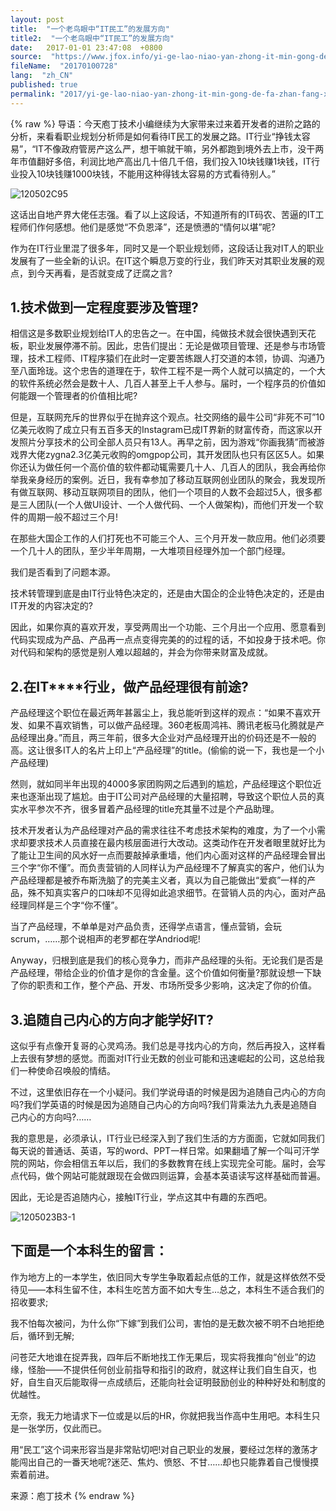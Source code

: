 ```yaml
---
layout: post
title:  "一个老鸟眼中“IT民工”的发展方向"
title2:  "一个老鸟眼中“IT民工”的发展方向"
date:   2017-01-01 23:47:08  +0800
source:  "https://www.jfox.info/yi-ge-lao-niao-yan-zhong-it-min-gong-de-fa-zhan-fang-xiang.html"
fileName:  "20170100728"
lang:  "zh_CN"
published: true
permalink: "2017/yi-ge-lao-niao-yan-zhong-it-min-gong-de-fa-zhan-fang-xiang.html"
---
```

{% raw %}
导语：今天庖丁技术小编继续为大家带来过来着开发者的进阶之路的分析，来看看职业规划分析师是如何看待IT民工的发展之路。IT行业“挣钱太容易”，“IT不像政府管房产这么严，想干嘛就干嘛，另外都跑到境外去上市，没干两年市值翻好多倍，利润比地产高出几十倍几千倍，我们投入10块钱赚1块钱，IT行业投入10块钱赚1000块钱，不能用这种得钱太容易的方式看待别人。”

![120502C95](11aec49.jpg)

这话出自地产界大佬任志强。看了以上这段话，不知道所有的IT码农、苦逼的IT工程师们作何感想。他们是感觉“不负恩泽”，还是愤懑的“情何以堪”呢?

作为在IT行业里混了很多年，同时又是一个职业规划师，这段话让我对IT人的职业发展有了一些全新的认识。在IT这个瞬息万变的行业，我们昨天对其职业发展的观点，到今天再看，是否就变成了迂腐之言?

## **1.技术做到一定程度要涉及管理?**

相信这是多数职业规划给IT人的忠告之一。在中国，纯做技术就会很快遇到天花板，职业发展停滞不前。因此，忠告们提出：无论是做项目管理、还是参与市场管理，技术工程师、IT程序猿们在此时一定要苦练跟人打交道的本领，协调、沟通乃至八面玲珑。这个忠告的道理在于，软件工程不是一两个人就可以搞定的，一个大的软件系统必然会是数十人、几百人甚至上千人参与。届时，一个程序员的价值如何能跟一个管理者的价值相比呢?

但是，互联网充斥的世界似乎在抛弃这个观点。社交网络的最牛公司“非死不可”10亿美元收购了成立只有五百多天的Instagram已成IT界新的财富传奇，而这家以开发照片分享技术的公司全部人员只有13人。再早之前，因为游戏“你画我猜”而被游戏界大佬zygna2.3亿美元收购的omgpop公司，其开发团队也只有区区5人。如果你还认为做任何一个高价值的软件都动辄需要几十人、几百人的团队，我会再给你举我亲身经历的案例。近日，我有幸参加了移动互联网创业团队的聚会，我发现所有做互联网、移动互联网项目的团队，他们一个项目的人数不会超过5人，很多都是三人团队(一个人做UI设计、一个人做代码、一个人做架构)，而他们开发一个软件的周期一般不超过三个月!

在那些大国企工作的人们打死也不可能三个人、三个月开发一款应用。他们必须要一个几十人的团队，至少半年周期，一大堆项目经理外加一个部门经理。

我们是否看到了问题本源。

技术转管理到底是由IT行业特色决定的，还是由大国企的企业特色决定的，还是由IT开发的内容决定的?

因此，如果你真的喜欢开发，享受两周出一个功能、三个月出一个应用、愿意看到代码实现成为产品、产品再一点点变得完美的的过程的话，不如投身于技术吧。你对代码和架构的感觉是别人难以超越的，并会为你带来财富及成就。

## **2.在IT****行业，做产品经理很有前途?**

产品经理这个职位在最近两年甚嚣尘上，我总能听到这样的观点：“如果不喜欢开发、如果不喜欢销售，可以做产品经理。360老板周鸿祎、腾讯老板马化腾就是产品经理出身。”而且，两三年前，很多大企业对产品经理开出的价码还是不一般的高。这让很多IT人的名片上印上“产品经理”的title。(偷偷的说一下，我也是一个小产品经理)

然则，就如同半年出现的4000多家团购网之后遇到的尴尬，产品经理这个职位近来也逐渐出现了尴尬。由于IT公司对产品经理的大量招聘，导致这个职位人员的真实水平参次不齐，很多冒着产品经理的title充其量不过是个产品助理。

技术开发者认为产品经理对产品的需求往往不考虑技术架构的难度，为了一个小需求却要求技术人员直接在最内核层面进行大改动。这类动作在开发者眼里就好比为了能让卫生间的风水好一点而要敲掉承重墙，他们内心面对这样的产品经理会冒出三个字“你不懂”。而负责营销的人同样认为产品经理不了解真实的客户，他们认为产品经理都是被乔布斯洗脑了的完美主义者，真以为自己能做出“爱疯”一样的产品，殊不知真实客户的口味却不见得如此追求细节。在营销人员的内心，面对产品经理同样是三个字“你不懂”。

当了产品经理，不单单是对产品负责，还得学点语言，懂点营销，会玩scrum，……那个说相声的老罗都在学Andriod呢!

Anyway，归根到底是我们的核心竞争力，而非产品经理的头衔。无论我们是否是产品经理，带给企业的价值才是你的含金量。这个价值如何衡量?那就设想一下缺了你的职责和工作，整个产品、开发、市场所受多少影响，这决定了你的价值。

## **3.追随自己内心的方向才能学好IT?**

这似乎有点像开复哥的心灵鸡汤。我们总是寻找内心的方向，然后再投入，这样看上去很有梦想的感觉。而面对IT行业无数的创业可能和迅速崛起的公司，这总给我们一种使命召唤般的情结。

不过，这里依旧存在一个小疑问。我们学说母语的时候是因为追随自己内心的方向吗?我们学英语的时候是因为追随自己内心的方向吗?我们背乘法九九表是追随自己内心的方向吗?……

我的意思是，必须承认，IT行业已经深入到了我们生活的方方面面，它就如同我们每天说的普通话、英语，写的word、PPT一样日常。如果翻墙了解一个叫可汗学院的网站，你会相信五年以后，我们的多数教育在线上实现完全可能。届时，会写点代码，做个网站可能就跟现在会做四则运算，会基本英语读写这样基础而普遍。

因此，无论是否追随内心，接触IT行业，学点这其中有趣的东西吧。

![1205023B3-1](053cd17.jpg)

## **下面是一个本科生的留言：**

作为地方上的一本学生，依旧同大专学生争取着起点低的工作，就是这样依然不受待见——本科生留不住，本科生吃苦方面不如大专生…总之，本科生不适合我们的招收要求;

我不怕每次被问，为什么你“下嫁”到我们公司，害怕的是无数次被不明不白地拒绝后，循环到无解;

问苍茫大地谁在捉弄我，四年后不断地找工作无果后，现实将我推向“创业”的边缘，怪胎——不提供任何创业前指导和指引的政府，就这样让我们自生自灭，也好，自生自灭后能取得一点成绩后，还能向社会证明鼓励创业的种种好处和制度的优越性。

无奈，我无力地请求下一位或是以后的HR，你就把我当作高中生用吧。本科生只是一张学历，仅此而已。

用“民工”这个词来形容当是非常贴切吧!对自己职业的发展，要经过怎样的激荡才能闯出自己的一番天地呢?迷茫、焦灼、愤怒、不甘……却也只能靠着自己慢慢摸索着前进。

来源：庖丁技术
{% endraw %}